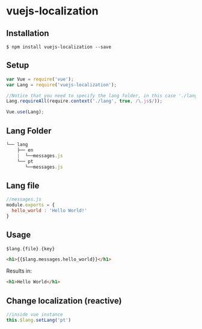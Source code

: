 # vuejs-localization

## Installation

```
$ npm install vuejs-localization --save
```

## Setup
```js
var Vue = require('vue');
var Lang = require('vuejs-localization');

//Notice that you need to specify the lang folder, in this case './lang'
Lang.requireAll(require.context('./lang', true, /\.js$/));

Vue.use(Lang);
```

## Lang Folder
```js
└── lang
    ├── en
    |  └──messages.js
    └── pt
       └──messages.js

```
## Lang file
```js
//messages.js
module.exports = {
  hello_world : 'Hello World!'
}
```

## Usage

```js
$lang.{file}.{key}
```

```html
<h1>{{$lang.messages.hello_world}}</h1>
```
Results in:
```html
<h1>Hello World</h1>
```

## Change localization (reactive)
```js
//inside vue instance
this.$lang.setLang('pt')
```

